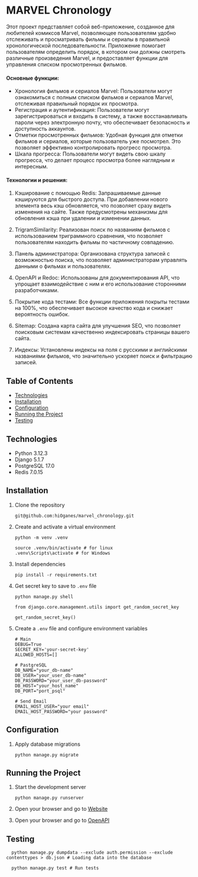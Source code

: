 # MARVEL Chronology

Этот проект представляет собой веб-приложение, созданное для любителей комиксов Marvel, позволяющее пользователям удобно отслеживать и просматривать фильмы и сериалы в правильной хронологической последовательности. Приложение помогает пользователям определить порядок, в котором они должны смотреть различные произведения Marvel, и предоставляет функции для управления списком просмотренных фильмов.

#### Основные функции:

- Хронология фильмов и сериалов Marvel: Пользователи могут ознакомиться с полным списком фильмов и сериалов Marvel, отслеживая правильный порядок их просмотра.
- Регистрация и аутентификация: Пользователи могут зарегистрироваться и входить в систему, а также восстанавливать пароли через электронную почту, что обеспечивает безопасность и доступность аккаунтов.
- Отметки просмотренных фильмов: Удобная функция для отметки фильмов и сериалов, которые пользователь уже посмотрел. Это позволяет эффективно контролировать прогресс просмотра.
- Шкала прогресса: Пользователи могут видеть свою шкалу прогресса, что делает процесс просмотра более наглядным и интересным.

#### Технологии и решения:

1. Кэширование с помощью Redis: Запрашиваемые данные кэшируются для быстрого доступа. При добавлении нового элемента весь кэш обновляется, что позволяет сразу видеть изменения на сайте. Также предусмотрены механизмы для обновления кэша при удалении и изменении данных.

2. TrigramSimilarity: Реализован поиск по названиям фильмов с использованием триграммного сравнения, что позволяет пользователям находить фильмы по частичному совпадению.

3. Панель администратора: Организована структура записей с возможностью поиска, что позволяет администраторам управлять данными о фильмах и пользователях.

4. OpenAPI и Redoc: Использованы для документирования API, что упрощает взаимодействие с ним и его использование сторонними разработчиками.

5. Покрытие кода тестами: Все функции приложения покрыты тестами на 100%, что обеспечивает высокое качество кода и снижает вероятность ошибок.

6. Sitemap: Создана карта сайта для улучшения SEO, что позволяет поисковым системам качественно индексировать страницы вашего сайта.

7. Индексы: Установлены индексы на поля с русскими и английскими названиями фильмов, что значительно ускоряет поиск и фильтрацию записей.

## Table of Contents

- [Technologies](#technologies)
- [Installation](#installation)
- [Configuration](#configuration)
- [Running the Project](#running-the-project)
- [Testing](#testing)

## Technologies

- Python 3.12.3
- Django 5.1.7
- PostgreSQL 17.0
- Redis 7.0.15

## Installation

1. Clone the repository
    ```
    git@github.com:hiOganes/marvel_chronology.git
    ```

2. Create and activate a virtual environment
    ```
    python -m venv .venv
   
    source .venv/bin/activate # for linux
    .venv\Scripts\activate # for Windows
    ```

3. Install dependencies
    ```
    pip install -r requirements.txt
    ```

4. Get secret key to save to `.env` file
    ```
    python manage.py shell
   
    from django.core.management.utils import get_random_secret_key
   
    get_random_secret_key()
    ```

5. Create a `.env` file and configure environment variables
    ```
   # Main
    DEBUG=True
    SECRET_KEY='your-secret-key'
    ALLOWED_HOSTS=[]
   
   # PastgreSQL
    DB_NAME="your_db-name"
    DB_USER="your_user_db-name"
    DB_PASSWORD="your_user_db-password"
    DB_HOST="your_host_name"
    DB_PORT="port_psql"
   
   # Send Email
    EMAIL_HOST_USER="your email"
    EMAIL_HOST_PASSWORD="your password"
    ```

## Configuration

1. Apply database migrations
    ```
    python manage.py migrate
    ```

## Running the Project

1. Start the development server
    ```
    python manage.py runserver
    ```

2. Open your browser and go to [Website](http://127.0.0.1:8000/movies/list/)
3. Open your browser and go to [OpenAPI](http://127.0.0.1:8000/api/schema/swagger-ui/)

## Testing

 ```
   python manage.py dumpdata --exclude auth.permission --exclude contenttypes > db.json # Loading data into the database
   
   python manage.py test # Run tests
   ```